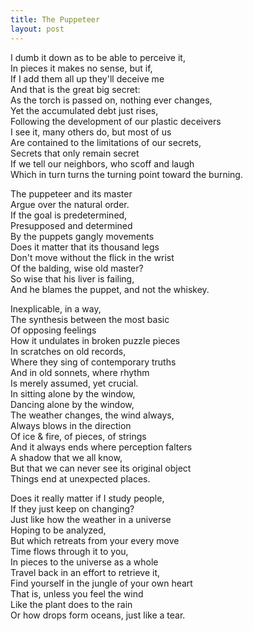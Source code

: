 ```yaml
---
title: The Puppeteer
layout: post
---
```


I dumb it down as to be able to perceive it, \
In pieces it makes no sense, but if, \
If I add them all up they'll deceive me \
And that is the great big secret: \
As the torch is passed on, nothing ever changes, \
Yet the accumulated debt just rises, \
Following the development of our plastic deceivers \
I see it, many others do, but most of us \
Are contained to the limitations of our secrets, \
Secrets that only remain secret \
If we tell our neighbors, who scoff and laugh \
Which in turn turns the turning point toward the burning.

The puppeteer and its master \
Argue over the natural order. \
If the goal is predetermined, \
Presupposed and determined \
By the puppets gangly movements \
Does it matter that its thousand legs \
Don't move without the flick in the wrist \
Of the balding, wise old master? \
So wise that his liver is failing, \
And he blames the puppet, and not the whiskey.

Inexplicable, in a way, \
The synthesis between the most basic \
Of opposing feelings \
How it undulates in broken puzzle pieces \
In scratches on old records, \
Where they sing of contemporary truths \
And in old sonnets, where rhythm \
Is merely assumed, yet crucial. \
In sitting alone by the window, \
Dancing alone by the window, \
The weather changes, the wind always, \
Always blows in the direction \
Of ice & fire, of pieces, of strings \
And it always ends where perception falters \
A shadow that we all know, \
But that we can never see its original object \
Things end at unexpected places.

Does it really matter if I study people, \
If they just keep on changing? \
Just like how the weather in a universe \
Hoping to be analyzed, \
But which retreats from your every move \
Time flows through it to you, \
In pieces to the universe as a whole \
Travel back in an effort to retrieve it, \
Find yourself in the jungle of your own heart \
That is, unless you feel the wind \
Like the plant does to the rain \
Or how drops form oceans, just like a tear.
